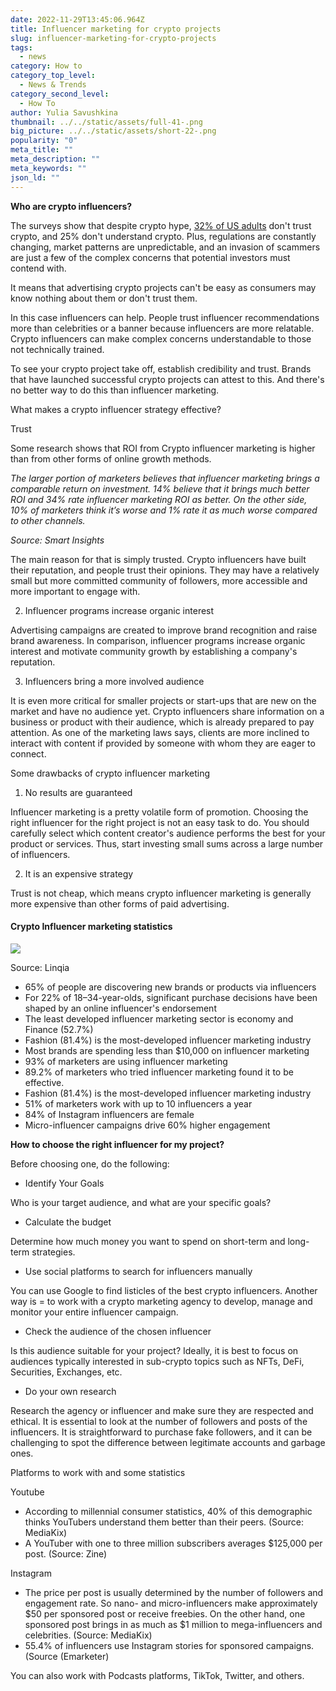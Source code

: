```yaml
---
date: 2022-11-29T13:45:06.964Z
title: Influencer marketing for crypto projects
slug: influencer-marketing-for-crypto-projects
tags:
  - news
category: How to
category_top_level:
  - News & Trends
category_second_level:
  - How To
author: Yulia Savushkina
thumbnail: ../../static/assets/full-41-.png
big_picture: ../../static/assets/short-22-.png
popularity: "0"
meta_title: ""
meta_description: ""
meta_keywords: ""
json_ld: ""
---
```

**Who are crypto influencers?**

The surveys show that despite crypto hype, [32% of US adults](https://www.insiderintelligence.com/content/many-us-adults-dont-trust-cryptocurrency) don't trust crypto, and 25% don't understand crypto. Plus, regulations are constantly changing, market patterns are unpredictable, and an invasion of scammers are just a few of the complex concerns that potential investors must contend with.

It means that advertising crypto projects can't be easy as consumers may know nothing about them or don't trust them.

In this case influencers can help. People trust influencer recommendations more than celebrities or a banner because influencers are more relatable. Crypto influencers can make complex concerns understandable to those not technically trained. 

To see your crypto project take off, establish credibility and trust. Brands that have launched successful crypto projects can attest to this. And there's no better way to do this than influencer marketing. 

What makes a crypto influencer strategy effective? 

Trust 

Some research shows that ROI from Crypto influencer marketing is higher than from other forms of online growth methods.

*The larger portion of marketers believes that influencer marketing brings a comparable return on investment. 14% believe that it brings much better ROI and 34% rate influencer marketing ROI as better. On the other side, 10% of marketers think it’s worse and 1% rate it as much worse compared to other channels.*

*Source: Smart Insights*

The main reason for that is simply trusted. Crypto influencers have built their reputation, and people trust their opinions. They may have a relatively small but more committed community of followers, more accessible and more important to engage with.

2. Influencer programs increase organic interest

Advertising campaigns are created to improve brand recognition and raise brand awareness. In comparison, influencer programs increase organic interest and motivate community growth by establishing a company's reputation. 

3. Influencers bring a more involved audience 

It is even more critical for smaller projects or start-ups that are new on the market and have no audience yet. Crypto influencers share information on a business or product with their audience, which is already prepared to pay attention. As one of the marketing laws says, clients are more inclined to interact with content if provided by someone with whom they are eager to connect. 

Some drawbacks of crypto influencer marketing

1. No results are guaranteed 

Influencer marketing is a pretty volatile form of promotion. Choosing the right influencer for the right project is not an easy task to do. You should carefully select which content creator's audience performs the best for your product or services. Thus, start investing small sums across a large number of influencers. 

2. It is an expensive strategy 

Trust is not cheap, which means crypto influencer marketing is generally more expensive than other forms of paid advertising. 

#### Crypto Influencer marketing statistics

![](https://lh6.googleusercontent.com/6rRR7sT_Q6lGs3fcR9aJdBc0ViKqzqbwPApKug9EUCklH1ipmJYuoc8LuTVVxG2fh4eIrJotX65QEaabdo5uPmhCO7KATQWhLQVFgF1Jyjmdp4WmkZGHJgrzEvqoZZrtWQP4HMm6qXCIDnezXhP5MVeTf2s1aHhD0SDD3DVsCpd7jWE8XDXh8TKN7JDPew)

Source: Linqia 

* 65% of people are discovering new brands or products via influencers
* For 22% of 18–34-year-olds, significant purchase decisions have been shaped by an online influencer's endorsement
* The least developed influencer marketing sector is economy and Finance (52.7%)
* Fashion (81.4%) is the most-developed influencer marketing industry
* Most brands are spending less than $10,000 on influencer marketing
* 93% of marketers are using influencer marketing
* 89.2% of marketers who tried influencer marketing found it to be effective.
* Fashion (81.4%) is the most-developed influencer marketing industry
* 51% of marketers work with up to 10 influencers a year
* 84% of Instagram influencers are female
* Micro-influencer campaigns drive 60% higher engagement

**How to choose the right influencer for my project?**

Before choosing one, do the following: 

* Identify Your Goals

Who is your target audience, and what are your specific goals? 

* Calculate the budget 

Determine how much money you want to spend on short-term and long-term strategies. 

* Use social platforms to search for influencers manually

You can use Google to find listicles of the best crypto influencers. Another way is = to work with a crypto marketing agency to develop, manage and monitor your entire influencer campaign.

* Check the audience of the chosen influencer

Is this audience suitable for your project? Ideally, it is best to focus on audiences typically interested in sub-crypto topics such as NFTs, DeFi, Securities, Exchanges, etc.

* Do your own research

Research the agency or influencer and make sure they are respected and ethical. It is essential to look at the number of followers and posts of the influencers. It is straightforward to purchase fake followers, and it can be challenging to spot the difference between legitimate accounts and garbage ones.

Platforms to work with and some statistics

Youtube 

* According to millennial consumer statistics, 40% of this demographic thinks YouTubers understand them better than their peers. (Source: MediaKix)
* A YouTuber with one to three million subscribers averages $125,000 per post. (Source: Zine)

Instagram 

* The price per post is usually determined by the number of followers and engagement rate. So nano- and micro-influencers make approximately $50 per sponsored post or receive freebies. On the other hand, one sponsored post brings in as much as $1 million to mega-influencers and celebrities. (Source: MediaKix)
* 55.4% of influencers use Instagram stories for sponsored campaigns. (Source (Emarketer)

You can also work with Podcasts platforms, TikTok, Twitter, and others.